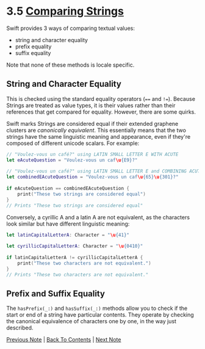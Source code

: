 # 3.5 [Comparing Strings](https://developer.apple.com/library/content/documentation/Swift/Conceptual/Swift_Programming_Language/StringsAndCharacters.html#//apple_ref/doc/uid/TP40014097-CH7-ID298)

Swift provides 3 ways of comparing textual values:
* string and character equality
* prefix equality
* suffix equality

Note that none of these methods is locale specific.

## String and Character Equality

This is checked using the standard equality operators (`==` and `!=`). Because Strings are treated as value types, it is their values rather than their references that get compared for equality. However, there are some quirks.

Swift marks Strings are considered equal if their extended graphene clusters are *canonically equivalent*. This essentially means that the two strings have the same linguistic meaning and appearance, even if they're composed of different unicode scalars. For example:
```Swift
// "Voulez-vous un café?" using LATIN SMALL LETTER E WITH ACUTE
let eAcuteQuestion = "Voulez-vous un caf\u{E9}?"
 
// "Voulez-vous un café?" using LATIN SMALL LETTER E and COMBINING ACUTE ACCENT
let combinedEAcuteQuestion = "Voulez-vous un caf\u{65}\u{301}?"
 
if eAcuteQuestion == combinedEAcuteQuestion {
    print("These two strings are considered equal")
}
// Prints "These two strings are considered equal"
```
Conversely, a cyrillic A and a latin A are not equivalent, as the characters look similar but have different linguistic meaning:
```Swift
let latinCapitalLetterA: Character = "\u{41}"
 
let cyrillicCapitalLetterA: Character = "\u{0410}"
 
if latinCapitalLetterA != cyrillicCapitalLetterA {
    print("These two characters are not equivalent.")
}
// Prints "These two characters are not equivalent."
```

## Prefix and Suffix Equality
The `hasPrefix(_:)` and `hasSuffix(_:)` methods allow you to check if the start or end of a string have particular contents. They operate by checking the canonical equivalence of characters one by one, in the way just described.

[Previous Note](../3%20-%20Strings%20and%20Characters/3.4%20-%20Substrings.md) | [Back To Contents](https://github.com/Firanus/swift-language-guide-notes) |  [Next Note](../3%20-%20Strings%20and%20Characters/3.6%20-%20Unicode%20Representations%20of%20Strings%20Strings.md)